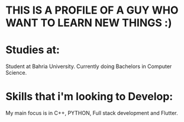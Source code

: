 # THIS IS A PROFILE OF A GUY WHO WANT TO LEARN NEW THINGS :)
<!---
ArmaghanBz/ArmaghanBz is a ✨ special ✨ repository because its `README.md` (this file) appears on your GitHub profile.
You can click the Preview link to take a look at your changes.
--->
# Studies at: 
Student at Bahria University. Currently doing Bachelors in Computer Science.
# Skills that i'm looking to Develop: 
My main focus is in C++, PYTHON, Full stack development and Flutter.
